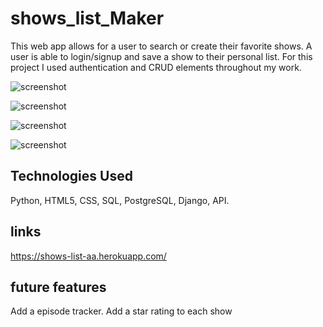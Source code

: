 # shows_list_Maker
This web app allows for a user to search or create their favorite shows. A user is able to login/signup and save a show to their personal list. For this project I used authentication and CRUD elements throughout my work.

![screenshot](https://i.imgur.com/oIBVg00.png)

![screenshot](https://i.imgur.com/YQmK2rn.png)

![screenshot](https://i.imgur.com/RGDwvbW.png)

![screenshot](https://i.imgur.com/7y42igg.png)

## Technologies Used

 Python, HTML5, CSS, SQL, PostgreSQL, Django, API.
 
 ## links
 
 https://shows-list-aa.herokuapp.com/
 
 
## future features

Add a episode tracker.
Add a star rating to each show
